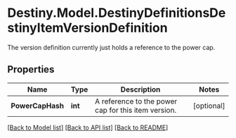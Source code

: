 # Destiny.Model.DestinyDefinitionsDestinyItemVersionDefinition
The version definition currently just holds a reference to the power cap.

## Properties

Name | Type | Description | Notes
------------ | ------------- | ------------- | -------------
**PowerCapHash** | **int** | A reference to the power cap for this item version. | [optional] 

[[Back to Model list]](../README.md#documentation-for-models) [[Back to API list]](../README.md#documentation-for-api-endpoints) [[Back to README]](../README.md)


